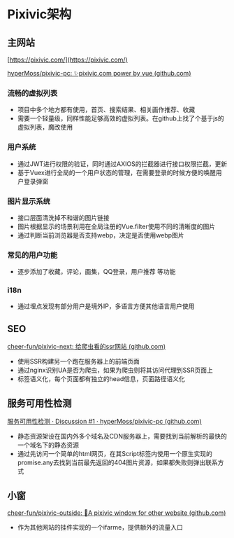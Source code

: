 # Pixivic架构

## 主网站

[https://pixivic.com/](https://pixivic.com/)

[hyperMoss/pixivic-pc: ✨pixivic.com power by vue (github.com)](https://github.com/hyperMoss/pixivic-pc)

### 流畅的虚拟列表

- 项目中多个地方都有使用，首页、搜索结果、相关画作推荐、收藏
- 需要一个轻量级，同样性能足够高效的虚拟列表。在github上找了个基于js的虚拟列表，魔改使用

### 用户系统

- 通过JWT进行权限的验证，同时通过AXIOS的拦截器进行接口权限拦截，更新
- 基于Vuex进行全局的一个用户状态的管理，在需要登录的时候方便的唤醒用户登录弹窗

### 图片显示系统

- 接口层面清洗掉不和谐的图片链接
- 图片根据显示的场景利用在全局注册的Vue.filter使用不同的清晰度的图片
- 通过判断当前浏览器是否支持webp，决定是否使用webp图片

### 常见的用户功能

- 逐步添加了收藏，评论，画集，QQ登录，用户推荐 等功能

### i18n

- 通过埋点发现有部分用户是境外IP，多语言方便其他语言用户使用

## SEO

[cheer-fun/pixivic-next: 给爬虫看的ssr网站 (github.com)](https://github.com/cheer-fun/pixivic-next)

- 使用SSR构建另一个跑在服务器上的前端页面
- 通过nginx识别UA是否为爬虫，如果为爬虫则将其访问代理到SSR页面上
- 标签语义化，每个页面都有独立的head信息，页面路径语义化

## 服务可用性检测

[服务可用性检测 · Discussion #1 · hyperMoss/pixivic-pc (github.com)](https://github.com/hyperMoss/pixivic-pc/discussions/1)

- 静态资源架设在国内外多个域名及CDN服务器上，需要找到当前解析的最快的一个域名下的静态资源
- 通过先访问一个简单的html网页，在其Script标签内使用一个原生实现的promise.any去找到当前最先返回的404图片资源，如果都失败则弹出联系方式

## 小窗

[cheer-fun/pixivic-outside: 🌈A pixivic window for other website (github.com)](https://github.com/cheer-fun/pixivic-outside)

- 作为其他网站的挂件实现的一个ifarme，提供额外的流量入口
